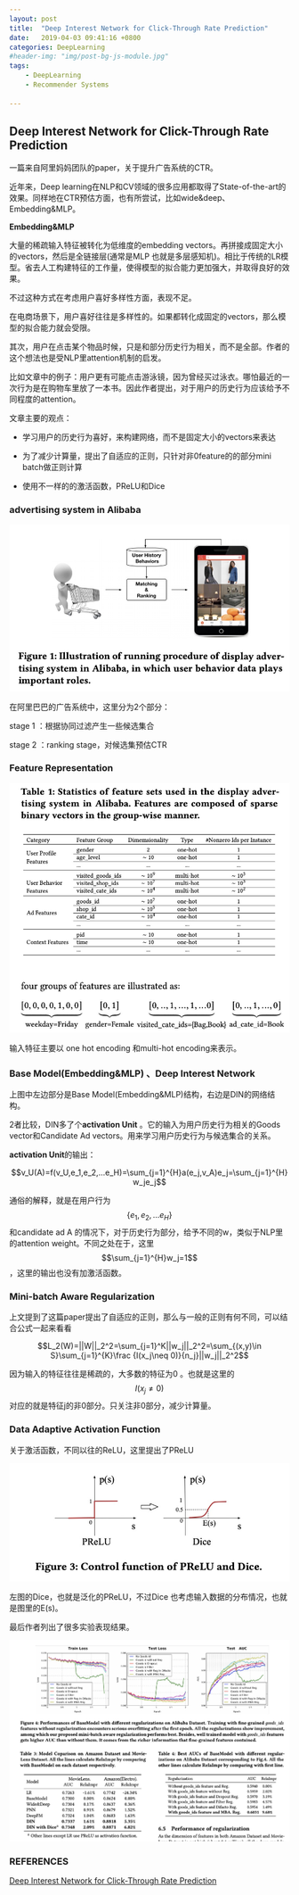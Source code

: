 ```yaml
---
layout: post
title:  "Deep Interest Network for Click-Through Rate Prediction"
date:   2019-04-03 09:41:16 +0800
categories: DeepLearning
#header-img: "img/post-bg-js-module.jpg"
tags:
    - DeepLearning
    - Recommender Systems

---
```



## Deep Interest Network for Click-Through Rate Prediction

一篇来自阿里妈妈团队的paper，关于提升广告系统的CTR。

近年来，Deep learning在NLP和CV领域的很多应用都取得了State-of-the-art的效果。同样地在CTR预估方面，也有所尝试，比如wide&deep、Embedding&MLP。

**Embedding&MLP**

大量的稀疏输入特征被转化为低维度的embedding vectors。再拼接成固定大小的vectors，然后是全链接层(通常是MLP 也就是多层感知机)。相比于传统的LR模型。省去人工构建特征的工作量，使得模型的拟合能力更加强大，并取得良好的效果。

不过这种方式在考虑用户喜好多样性方面，表现不足。

在电商场景下，用户喜好往往是多样性的。如果都转化成固定的vectors，那么模型的拟合能力就会受限。

其次，用户在点击某个物品时候，只是和部分历史行为相关，而不是全部。作者的这个想法也是受NLP里attention机制的启发。

比如文章中的例子：用户更有可能点击游泳镜，因为曾经买过泳衣。哪怕最近的一次行为是在购物车里放了一本书。因此作者提出，对于用户的历史行为应该给予不同程度的attention。

文章主要的观点：

* 学习用户的历史行为喜好，来构建网络，而不是固定大小的vectors来表达
* 为了减少计算量，提出了自适应的正则，只针对非0feature的的部分mini batch做正则计算

* 使用不一样的的激活函数，PReLU和Dice


### advertising system in Alibaba


![](/img/article/2019/2019-04-03-1.png)

在阿里巴巴的广告系统中，这里分为2个部分：

stage 1 ：根据协同过滤产生一些候选集合

stage 2 ：ranking stage，对候选集预估CTR

### Feature Representation
![](/img/article/2019/2019-04-03-2.png)

输入特征主要以 one hot  encoding 和multi-hot encoding来表示。


###  Base Model(Embedding&MLP) 、Deep Interest Network

上图中左边部分是Base Model(Embedding&MLP)结构，右边是DIN的网络结构。

2者比较，DIN多了个**activation Unit** 。它的输入为用户历史行为相关的Goods vector和Candidate Ad vectors。用来学习用户历史行为与候选集合的关系。

**activation Unit**的输出：

$$v_U(A)=f(v_U,e_1,e_2,...e_H)=\sum_{j=1}^{H}a(e_j,v_A)e_j=\sum_{j=1}^{H}w_je_j$$


通俗的解释，就是在用户行为$$\{e_1,e_2,...e_H\}$$和candidate ad A 的情况下，对于历史行为部分，给予不同的w，类似于NLP里的attention weight。不同之处在于，这里$$\sum_{j=1}^{H}w_j=1$$，这里的输出也没有加激活函数。


### Mini-batch Aware Regularization
上文提到了这篇paper提出了自适应的正则，那么与一般的正则有何不同，可以结合公式一起来看看

$$L_2(W)=||W||_2^2=\sum_{j=1}^K||w_j||_2^2=\sum_{(x,y)\in S}\sum_{j=1}^{K}\frac {I(x_j\neq 0)}{n_j}||w_j||_2^2$$

因为输入的特征往往是稀疏的，大多数的特征为0 。也就是这里的$$I(x_j\neq 0)$$对应的就是特征j的非0部分。只关注非0部分，减少计算量。


### Data Adaptive Activation Function


关于激活函数，不同以往的ReLU，这里提出了PReLU

![](/img/article/2019/2019-04-03-3.png)

左图的Dice，也就是泛化的PReLU，不过Dice 也考虑输入数据的分布情况，也就是图里的E(s)。

最后作者列出了很多实验表现结果。

![](/img/article/2019/2019-04-03-4.png)


### REFERENCES

[Deep Interest Network for Click-Through Rate Prediction](https://arxiv.org/pdf/1706.06978.pdf)
